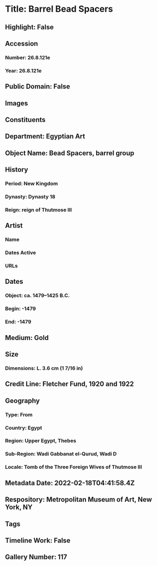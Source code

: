 # Title: Barrel Bead Spacers
## Highlight: False
## Accession
### Number: 26.8.121e
### Year: 26.8.121e
## Public Domain: False
## Images
## Constituents
## Department: Egyptian Art
## Object Name: Bead Spacers, barrel group
## History
### Period: New Kingdom
### Dynasty: Dynasty 18
### Reign: reign of Thutmose III
## Artist
### Name
### Dates Active
### URLs
## Dates
### Object: ca. 1479–1425 B.C.
### Begin: -1479
### End: -1479
## Medium: Gold
## Size
### Dimensions: L. 3.6 cm (1 7/16 in)
## Credit Line: Fletcher Fund, 1920 and 1922
## Geography
### Type: From
### Country: Egypt
### Region: Upper Egypt, Thebes
### Sub-Region: Wadi Gabbanat el-Qurud, Wadi D
### Locale: Tomb of the Three Foreign Wives of Thutmose III
## Metadata Date: 2022-02-18T04:41:58.4Z
## Respository: Metropolitan Museum of Art, New York, NY
## Tags
## Timeline Work: False
## Gallery Number: 117